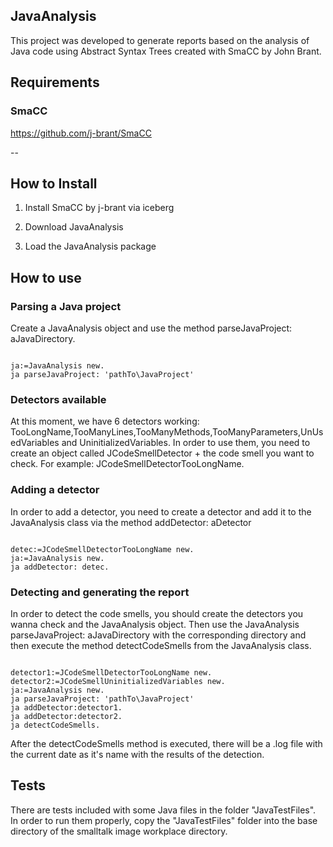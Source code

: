## JavaAnalysis

This project was developed to generate reports based on the analysis of Java code using Abstract Syntax Trees created with SmaCC by John Brant.

## Requirements

### SmaCC

https://github.com/j-brant/SmaCC

--

## How to Install

1. Install SmaCC by j-brant via iceberg

2. Download JavaAnalysis

3. Load the JavaAnalysis package

## How to use 

### Parsing a Java project

Create a JavaAnalysis object and use the method parseJavaProject: aJavaDirectory.

```smalltalk

ja:=JavaAnalysis new.
ja parseJavaProject: 'pathTo\JavaProject'

```

### Detectors available

At this moment, we have 6 detectors working: TooLongName,TooManyLines,TooManyMethods,TooManyParameters,UnUsedVariables and UninitializedVariables. In order to use them, you need to create an object called JCodeSmellDetector + the code smell you want to check. For example: JCodeSmellDetectorTooLongName.

### Adding a detector

In order to add a detector, you need to create a detector and add it to the JavaAnalysis class via the method addDetector: aDetector

```smalltalk
    
detec:=JCodeSmellDetectorTooLongName new.
ja:=JavaAnalysis new.
ja addDetector: detec.

```

### Detecting and generating the report

In order to detect the code smells, you should create the detectors you wanna check and the JavaAnalysis object. Then use the JavaAnalysis parseJavaProject: aJavaDirectory with the corresponding directory and then execute the method detectCodeSmells from the JavaAnalysis class.

```smalltalk

detector1:=JCodeSmellDetectorTooLongName new.
detector2:=JCodeSmellUninitializedVariables new.
ja:=JavaAnalysis new.
ja parseJavaProject: 'pathTo\JavaProject'
ja addDetector:detector1.
ja addDetector:detector2.
ja detectCodeSmells.

```

After the detectCodeSmells method is executed, there will be a .log file with the current date as it's name with the results of the detection.

## Tests

There are tests included with some Java files in the folder "JavaTestFiles". In order to run them properly, copy the "JavaTestFiles" folder into the base directory of the smalltalk image workplace directory.

